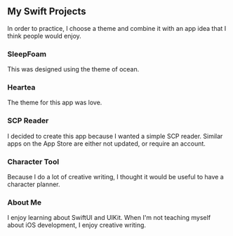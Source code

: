 ## My Swift Projects

In order to practice, I choose a theme and combine it with an app idea that I think people would enjoy.

### SleepFoam

This was designed using the theme of ocean.

### Heartea

The theme for this app was love.

### SCP Reader

I decided to create this app because I wanted a simple SCP reader. Similar apps on the App Store are either not updated, or require an account.

### Character Tool

Because I do a lot of creative writing, I thought it would be useful to have a character planner.

### About Me

I enjoy learning about SwiftUI and UIKit. When I'm not teaching myself about iOS development, I enjoy creative writing.
